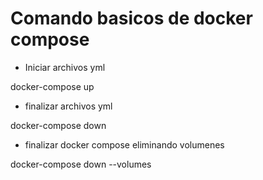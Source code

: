 # Comando basicos de docker compose

* Iniciar archivos yml

docker-compose up

* finalizar archivos yml

docker-compose down

* finalizar docker compose eliminando volumenes

docker-compose down --volumes